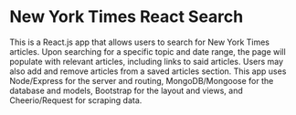 # New York Times React Search

This is a React.js app that allows users to search for New York Times articles. Upon searching for a specific topic and date range, the page will populate with relevant articles, including links to said articles.  Users may also  add and remove articles from a saved articles section. This app uses Node/Express for the server and routing, MongoDB/Mongoose for the database and models, Bootstrap for the layout and views, and Cheerio/Request for scraping data.